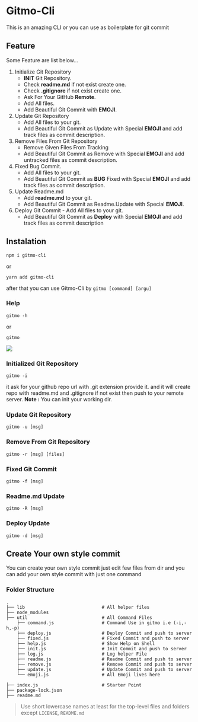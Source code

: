 # Gitmo-Cli

This is an amazing CLI or you can use as boilerplate for git commit

## Feature

Some Feature are list below...

1. Initialize Git Repository
   - **INIT** Git Repository.
   - Check **readme.md** if not exist create one.
   - Check **.gitignore** if not exist create one.
   - Ask For Your GitHub **Remote**.
   - Add All files.
   - Add Beautiful Git Commit with **EMOJI**.
2. Update Git Repository
   - Add All files to your git.
   - Add Beautiful Git Commit as Update with Special **EMOJI** and add track files as commit description.
3. Remove Files From Git Repository
   - Remove Given Files From Tracking
   - Add Beautiful Git Commit as Remove with Special **EMOJI** and add untracked files as commit description.
4. Fixed Bug Commit.
   - Add All files to your git.
   - Add Beautiful Git Commit as **BUG** Fixed with Special **EMOJI** and add track files as commit description.
5. Update Readme.md
   - Add **readme.md** to your git.
   - Add Beautiful Git Commit as Readme.Update with Special **EMOJI**.
6. Deploy Git Commit - Add All files to your git.
   - Add Beautiful Git Commit as **Deploy** with Special **EMOJI** and add track files as commit description

## Instalation

```
npm i gitmo-cli
```

or

```
yarn add gitmo-cli
```

after that you can use Gitmo-Cli by `gitmo [command] [argu]`

### Help

```
gitmo -h
```

or

```
gitmo
```

![](https://i.imgur.com/mZmPWhO.png)

### Initialized Git Repository

```
gitmo -i
```

it ask for your github repo url with .git extension provide it. and it will create repo with readme.md and .gitignore if not exist then push to your remote server.
**Note :** You can init your working dir.

### Update Git Repository

```
gitmo -u [msg]
```

### Remove From Git Repository

```
gitmo -r [msg] [files]
```

### Fixed Git Commit

```
gitmo -f [msg]
```

### Readme.md Update

```
gitmo -R [msg]
```

### Deploy Update

```
gitmo -d [msg]
```

## Create Your own style commit

You can create your own style commit just edit few files from dir and you can add your own style commit with just one command

### Folder Structure

    .
    ├── lib                             # All helper files
    ├── node_modules
    ├── util                            # All Command Files
        ├── command.js                  # Command Use in gitmo i.e (-i,-h,-p)
        ├── deploy.js                   # Deploy Commit and push to server
        ├── fixed.js                    # Fixed Commit and push to server
        ├── help.js                     # Show Help on Shell
        ├── init.js                     # Init Commit and push to server
        ├── log.js                      # Log helper File
        ├── readme.js                   # Readme Commit and push to server
        ├── remove.js                   # Remove Commit and push to server
        ├── update.js                   # Update Commit and push to server
        └── emoji.js                    # All Emoji lives here

    ├── index.js                        # Starter Point
    ├── package-lock.json
    ├── readme.md

> Use short lowercase names at least for the top-level files and folders except
> `LICENSE`, `README.md`
